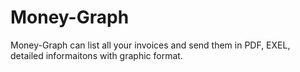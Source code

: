 # Money-Graph
Money-Graph can list all your invoices and send them in PDF, EXEL, detailed informaitons with graphic format.
